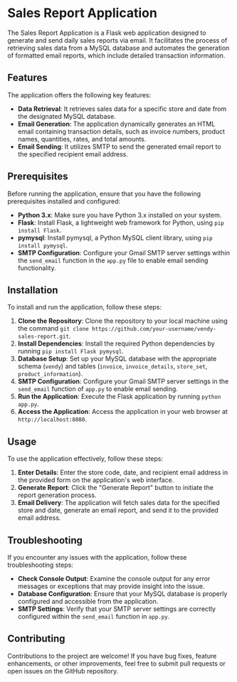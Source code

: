 #  Sales Report Application

The Sales Report Application is a Flask web application designed to generate and send daily sales reports via email. It facilitates the process of retrieving sales data from a MySQL database and automates the generation of formatted email reports, which include detailed transaction information.

## Features

The application offers the following key features:

- **Data Retrieval**: It retrieves sales data for a specific store and date from the designated MySQL database.
- **Email Generation**: The application dynamically generates an HTML email containing transaction details, such as invoice numbers, product names, quantities, rates, and total amounts.
- **Email Sending**: It utilizes SMTP to send the generated email report to the specified recipient email address.

## Prerequisites

Before running the application, ensure that you have the following prerequisites installed and configured:

- **Python 3.x**: Make sure you have Python 3.x installed on your system.
- **Flask**: Install Flask, a lightweight web framework for Python, using `pip install Flask`.
- **pymysql**: Install pymysql, a Python MySQL client library, using `pip install pymysql`.
- **SMTP Configuration**: Configure your Gmail SMTP server settings within the `send_email` function in the `app.py` file to enable email sending functionality.

## Installation

To install and run the application, follow these steps:

1. **Clone the Repository**: Clone the repository to your local machine using the command `git clone https://github.com/your-username/vendy-sales-report.git`.
2. **Install Dependencies**: Install the required Python dependencies by running `pip install Flask pymysql`.
3. **Database Setup**: Set up your MySQL database with the appropriate schema (`vendy`) and tables (`invoice`, `invoice_details`, `store_set`, `product_information`).
4. **SMTP Configuration**: Configure your Gmail SMTP server settings in the `send_email` function of `app.py` to enable email sending.
5. **Run the Application**: Execute the Flask application by running `python app.py`.
6. **Access the Application**: Access the application in your web browser at `http://localhost:8080`.

## Usage

To use the application effectively, follow these steps:

1. **Enter Details**: Enter the store code, date, and recipient email address in the provided form on the application's web interface.
2. **Generate Report**: Click the "Generate Report" button to initiate the report generation process.
3. **Email Delivery**: The application will fetch sales data for the specified store and date, generate an email report, and send it to the provided email address.

## Troubleshooting

If you encounter any issues with the application, follow these troubleshooting steps:

- **Check Console Output**: Examine the console output for any error messages or exceptions that may provide insight into the issue.
- **Database Configuration**: Ensure that your MySQL database is properly configured and accessible from the application.
- **SMTP Settings**: Verify that your SMTP server settings are correctly configured within the `send_email` function in `app.py`.

## Contributing

Contributions to the project are welcome! If you have bug fixes, feature enhancements, or other improvements, feel free to submit pull requests or open issues on the GitHub repository.


